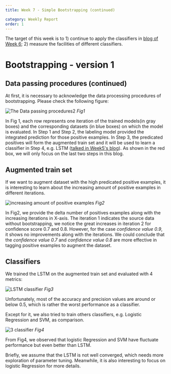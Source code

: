 ```yaml
---
title: Week 7 - Simple Bootstrapping (continued)

category: Weekly Report
order: 1
---
```


<!--
1. Bootstrapping Overview
2. Bootstrapping performance
 -->

The target of this week is to 1) continue to apply the classifiers in [blog of Week 6](https://zoenantes.github.io/GSoc2021-DBpedia-NeuralExtraction/weekly_report/2021-08-04-week6/); 2) measure the facilities of different classifiers.

# Bootstrapping - version 1

## Data passing procedures (continued)
At first, it is necessary to acknowledge the data processing procedures of bootstrapping. Please check the following figure:

![The Data passing procedures2](https://zoenantes.github.io/GSoc2021-DBpedia-NeuralExtraction/images/week7-1.png)
*Fig1*

In Fig 1, each row represents one iteration of the trained models(in gray boxes) and the corresponding datasets (in blue boxes) on which the model is evaluated. In Step 1 and Step 2, the labeling model provided the integrated prediction for those positive examples. In Step 3, the predicated positives will form the augmented train set and it will be used to learn a classifier in Step 4, e.g. LSTM ([talked in Week5's blog](https://zoenantes.github.io/GSoc2021-DBpedia-NeuralExtraction/weekly_report/2021-07-15-week5/)). As shown in the red box, we will only focus on the last two steps in this blog.



## Augmented train set
If we want to augment dataset with the high predicated positive examples, it is interesting to learn about the increasing amount of positive examples in different iterations.


![increasing amount of positive examples](https://zoenantes.github.io/GSoc2021-DBpedia-NeuralExtraction/images/week7-2.png)
*Fig2*

In Fig2, we provide the delta number of positives examples along with the increasing iterations in X-axis. The iteration 1 indicates the source data without bootstrapping, we notice the great increases in iteration 2 for confidence score 0.7 and 0.8. However, for the case *confidence value 0.9*, it shows no improvements along with the iterations. We could conclude that the *confidence value 0.7* and *confidence value 0.8* are more effective in tagging positive examples to augment the dataset.



## Classifiers
We trained the LSTM on the augmented train set and evaluated with 4 metrics:

![LSTM classifier](https://zoenantes.github.io/GSoc2021-DBpedia-NeuralExtraction/images/week7-3.png)
*Fig3*

Unfortunately, most of the accuracy and precision values are around or below 0.5, which is rather the worst performance as a classifier.


Except for it, we also tried to train others classifiers, e.g. Logistic Regression and SVM, as comparison.


![3 classifier](https://zoenantes.github.io/GSoc2021-DBpedia-NeuralExtraction/images/week7-4.png)
*Fig4*

From Fig4, we observed that logistic Regression and SVM have fluctuate performance but even better than LSTM.

Briefly, we assume that the LSTM is not well converged, which needs more exploration of parameter tuning. Meanwhile, it is also interesting to focus on logistic Regression for more details.
